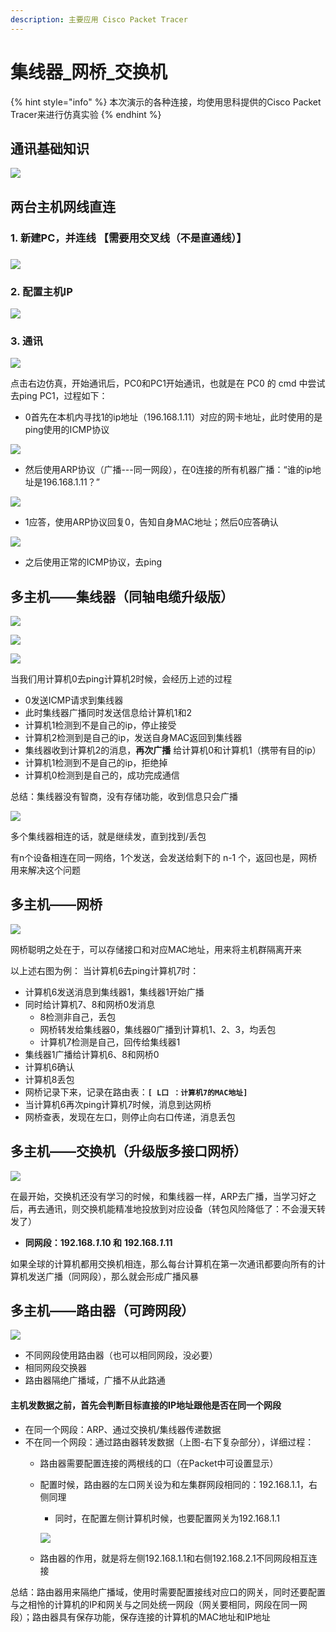 ```yaml
---
description: 主要应用 Cisco Packet Tracer
---
```


# 集线器\_网桥\_交换机

{% hint style="info" %}
本次演示的各种连接，均使用思科提供的Cisco Packet Tracer来进行仿真实验
{% endhint %}

## 通讯基础知识

![](.gitbook/assets/image%20%2843%29.png)

## 两台主机网线直连

###  1.  新建PC，并连线 【需要用交叉线（不是直通线）】

###  

![](.gitbook/assets/image%20%285%29.png)

###  2.  配置主机IP

![](.gitbook/assets/image%20%2818%29.png)

###  3.  通讯

![](.gitbook/assets/image%20%2819%29.png)

 点击右边仿真，开始通讯后，PC0和PC1开始通讯，也就是在 PC0 的 cmd 中尝试去ping PC1，过程如下：

* 0首先在本机内寻找1的ip地址（196.168.1.11）对应的网卡地址，此时使用的是ping使用的ICMP协议

![](.gitbook/assets/image%20%2835%29.png)

* 然后使用ARP协议（广播---同一网段），在0连接的所有机器广播：“谁的ip地址是196.168.1.11？”

![](.gitbook/assets/image%20%2828%29.png)

* 1应答，使用ARP协议回复0，告知自身MAC地址；然后0应答确认

![](.gitbook/assets/image%20%284%29.png)

* 之后使用正常的ICMP协议，去ping

##  多主机——集线器（同轴电缆升级版）

![](.gitbook/assets/image%20%2844%29.png)

![](.gitbook/assets/image%20%2821%29.png)

![](.gitbook/assets/image%20%2814%29.png)

当我们用计算机0去ping计算机2时候，会经历上述的过程

* 0发送ICMP请求到集线器
* 此时集线器广播同时发送信息给计算机1和2
* 计算机1检测到不是自己的ip，停止接受
* 计算机2检测到是自己的ip，发送自身MAC返回到集线器
* 集线器收到计算机2的消息，**再次广播** 给计算机0和计算机1（携带有目的ip）
* 计算机1检测到不是自己的ip，拒绝掉
* 计算机0检测到是自己的，成功完成通信

 总结：集线器没有智商，没有存储功能，收到信息只会广播

![](.gitbook/assets/image%20%2815%29.png)

多个集线器相连的话，就是继续发，直到找到/丢包

 有n个设备相连在同一网络，1个发送，会发送给剩下的 n-1 个，返回也是，网桥用来解决这个问题

##  多主机——网桥

![](.gitbook/assets/image%20%2826%29.png)

网桥聪明之处在于，可以存储接口和对应MAC地址，用来将主机群隔离开来

以上述右图为例： 当计算机6去ping计算机7时：

* 计算机6发送消息到集线器1，集线器1开始广播
* 同时给计算机7、8和网桥0发消息
  * 8检测非自己，丢包
  * 网桥转发给集线器0，集线器0广播到计算机1、2、3，均丢包
  * 计算机7检测是自己，回传给集线器1
*  集线器1广播给计算机6、8和网桥0
  * 计算机6确认
  * 计算机8丢包
  * 网桥记录下来，记录在路由表：**`[ L口 ：计算机7的MAC地址]`**
* 当计算机6再次ping计算机7时候，消息到达网桥
* 网桥查表，发现在左口，则停止向右口传递，消息丢包     

## 多主机——交换机（升级版多接口网桥）

![](.gitbook/assets/image%20%2830%29.png)

在最开始，交换机还没有学习的时候，和集线器一样，ARP去广播，当学习好之后，再去通讯，则交换机能精准地投放到对应设备（转包风险降低了：不会漫天转发了）

* **同网段：192.168.**_**1**_**.10 和**  **192.168.**_**1**_**.11**

如果全球的计算机都用交换机相连，那么每台计算机在第一次通讯都要向所有的计算机发送广播（同网段），那么就会形成广播风暴

    

## 多主机——路由器（可跨网段）

![](.gitbook/assets/image%20%2845%29.png)

* 不同网段使用路由器（也可以相同网段，没必要）
* 相同网段交换器
* 路由器隔绝广播域，广播不从此路通

#### 主机发数据之前，首先会判断目标直接的IP地址跟他是否在同一个网段

* 在同一个网段：ARP、通过交换机/集线器传递数据
* 不在同一个网段：通过路由器转发数据（上图-右下复杂部分），详细过程：
  * 路由器需要配置连接的两根线的口（在Packet中可设置显示）
  * 配置时候，路由器的左口网关设为和左集群网段相同的：192.168.1.1，右侧同理

    * 同时，在配置左侧计算机时候，也要配置网关为192.168.1.1



    ![](.gitbook/assets/image%20%2847%29.png)

  * 路由器的作用，就是将左侧192.168.1.1和右侧192.168.2.1不同网段相互连接

总结：路由器用来隔绝广播域，使用时需要配置接线对应口的网关，同时还要配置与之相怜的计算机的IP和网关与之同处统一网段（网关要相同，网段在同一网段）；路由器具有保存功能，保存连接的计算机的MAC地址和IP地址

